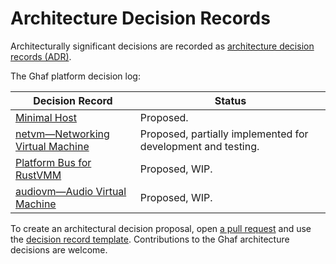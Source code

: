 <!--
    Copyright 2022-2023 TII (SSRC) and the Ghaf contributors
    SPDX-License-Identifier: CC-BY-SA-4.0
-->

# Architecture Decision Records

Architecturally significant decisions are recorded as [architecture decision records (ADR)](https://adr.github.io).

The Ghaf platform decision log:

| Decision Record | Status |
| -------- | ----------- |
| [Minimal Host](../architecture/adr/minimal-host.md) | Proposed. |
| [netvm—Networking Virtual Machine](../architecture/adr/netvm.md) | Proposed, partially implemented for development and testing. |
| [Platform Bus for RustVMM](../architecture/adr/platform-bus-passthrough-support.md) | Proposed, WIP. |
| [audiovm—Audio Virtual Machine ](../architecture/adr/audiovm.md) | Proposed, WIP. |


To create an architectural decision proposal, open [a pull request](https://github.com/tiiuae/ghaf/blob/main/CONTRIBUTING.md#contributing-documentation) and use the [decision record template](https://github.com/tiiuae/ghaf/blob/main/docs/src/architecture/adr/template.md). Contributions to the Ghaf architecture decisions are welcome.
